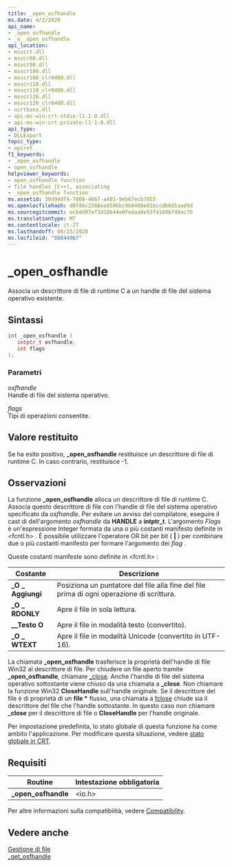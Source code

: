 ```yaml
---
title: _open_osfhandle
ms.date: 4/2/2020
api_name:
- _open_osfhandle
- _o__open_osfhandle
api_location:
- msvcrt.dll
- msvcr80.dll
- msvcr90.dll
- msvcr100.dll
- msvcr100_clr0400.dll
- msvcr110.dll
- msvcr110_clr0400.dll
- msvcr120.dll
- msvcr120_clr0400.dll
- ucrtbase.dll
- api-ms-win-crt-stdio-l1-1-0.dll
- api-ms-win-crt-private-l1-1-0.dll
api_type:
- DLLExport
topic_type:
- apiref
f1_keywords:
- _open_osfhandle
- open_osfhandle
helpviewer_keywords:
- open_osfhandle function
- file handles [C++], associating
- _open_osfhandle function
ms.assetid: 30d94df4-7868-4667-a401-9eb67ecb7855
ms.openlocfilehash: d0f86c2588eed506bc9b8408e01bccdb6d1aad9d
ms.sourcegitcommit: ec6dd97ef3d10b44e0fedaa8e53f41696f49ac7b
ms.translationtype: MT
ms.contentlocale: it-IT
ms.lasthandoff: 08/25/2020
ms.locfileid: "88844067"
---
```

# <a name="_open_osfhandle"></a>_open_osfhandle

Associa un descrittore di file di runtime C a un handle di file del sistema operativo esistente.

## <a name="syntax"></a>Sintassi

```cpp
int _open_osfhandle (
   intptr_t osfhandle,
   int flags
);
```

### <a name="parameters"></a>Parametri

*osfhandle*<br/>
Handle di file del sistema operativo.

*flags*<br/>
Tipi di operazioni consentite.

## <a name="return-value"></a>Valore restituito

Se ha esito positivo, **_open_osfhandle** restituisce un descrittore di file di runtime C. In caso contrario, restituisce -1.

## <a name="remarks"></a>Osservazioni

La funzione **_open_osfhandle** alloca un descrittore di file di runtime C. Associa questo descrittore di file con l'handle di file del sistema operativo specificato da *osfhandle*. Per evitare un avviso del compilatore, eseguire il cast di dell'argomento *osfhandle* da **HANDLE** a **intptr_t**. L'argomento *Flags* è un'espressione Integer formata da una o più costanti manifesto definite in \<fcntl.h> . È possibile utilizzare l'operatore OR bit per bit ( **&#124;** ) per combinare due o più costanti manifesto per formare l'argomento dei *flag* .

Queste costanti manifeste sono definite in \<fcntl.h> :

| Costante | Descrizione |
|--|--|
| **\_O \_ Aggiungi** | Posiziona un puntatore del file alla fine del file prima di ogni operazione di scrittura. |
| **\_O \_ RDONLY** | Apre il file in sola lettura. |
| **\_\_Testo O** | Apre il file in modalità testo (convertito). |
| **\_O \_ WTEXT** | Apre il file in modalità Unicode (convertito in UTF-16). |

La chiamata **_open_osfhandle** trasferisce la proprietà dell'handle di file Win32 al descrittore di file. Per chiudere un file aperto tramite **_open_osfhandle**, chiamare [\_close](close.md). Anche l'handle di file del sistema operativo sottostante viene chiuso da una chiamata a **_close**. Non chiamare la funzione Win32 **CloseHandle** sull'handle originale. Se il descrittore del file è di proprietà di un **file &#42;** flusso, una chiamata a [fclose](fclose-fcloseall.md) chiude sia il descrittore del file che l'handle sottostante. In questo caso non chiamare **_close** per il descrittore di file o **CloseHandle** per l'handle originale.

Per impostazione predefinita, lo stato globale di questa funzione ha come ambito l'applicazione. Per modificare questa situazione, vedere [stato globale in CRT](../global-state.md).

## <a name="requirements"></a>Requisiti

|Routine|Intestazione obbligatoria|
|-------------|---------------------|
|**_open_osfhandle**|\<io.h>|

Per altre informazioni sulla compatibilità, vedere [Compatibility](../../c-runtime-library/compatibility.md).

## <a name="see-also"></a>Vedere anche

[Gestione di file](../../c-runtime-library/file-handling.md)<br/>
[\_get_osfhandle](get-osfhandle.md)
